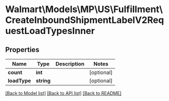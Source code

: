 # Walmart\Models\MP\US\Fulfillment\CreateInboundShipmentLabelV2RequestLoadTypesInner

## Properties

Name | Type | Description | Notes
------------ | ------------- | ------------- | -------------
**count** | **int** |  | [optional]
**loadType** | **string** |  | [optional]


[[Back to Model list]](./) [[Back to API list]](../../../../../README.md#supported-apis) [[Back to README]](../../../../../README.md)
